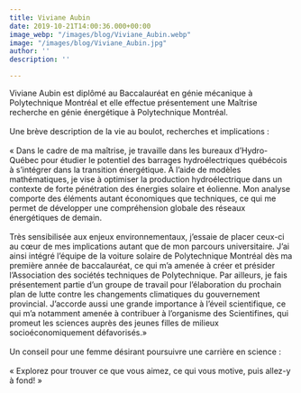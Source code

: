 ```yaml
---
title: Viviane Aubin
date: 2019-10-21T14:00:36.000+00:00
image_webp: "/images/blog/Viviane_Aubin.webp"
image: "/images/blog/Viviane_Aubin.jpg"
author: ''
description: ''

---
```

Viviane Aubin est diplômé au Baccalauréat en génie mécanique à Polytechnique Montréal et elle effectue présentement une Maîtrise recherche en génie énergétique à Polytechnique Montréal.  
⠀⠀⠀⠀⠀⠀⠀⠀⠀  
Une brève description de la vie au boulot, recherches et implications :   
⠀⠀⠀⠀⠀⠀⠀⠀⠀  
« Dans le cadre de ma maîtrise, je travaille dans les bureaux d’Hydro-Québec pour étudier le potentiel des barrages hydroélectriques québécois à s’intégrer dans la transition énergétique. À l’aide de modèles mathématiques, je vise à optimiser la production hydroélectrique dans un contexte de forte pénétration des énergies solaire et éolienne. Mon analyse comporte des éléments autant économiques que techniques, ce qui me permet de développer une compréhension globale des réseaux énergétiques de demain.  
⠀⠀⠀⠀⠀⠀⠀⠀⠀  
Très sensibilisée aux enjeux environnementaux, j’essaie de placer ceux-ci au cœur de mes implications autant que de mon parcours universitaire. J’ai ainsi intégré l’équipe de la voiture solaire de Polytechnique Montréal dès ma première année de baccalauréat, ce qui m’a amenée à créer et présider l’Association des sociétés techniques de Polytechnique. Par ailleurs, je fais présentement partie d’un groupe de travail pour l’élaboration du prochain plan de lutte contre les changements climatiques du gouvernement provincial. J’accorde aussi une grande importance à l’éveil scientifique, ce qui m’a notamment amenée à contribuer à l’organisme des Scientifines, qui promeut les sciences auprès des jeunes filles de milieux socioéconomiquement défavorisés.»  
⠀⠀⠀⠀⠀⠀⠀⠀⠀  
Un conseil pour une femme désirant poursuivre une carrière en science :   
⠀⠀⠀⠀⠀⠀⠀⠀⠀  
« Explorez pour trouver ce que vous aimez, ce qui vous motive, puis allez-y à fond! »